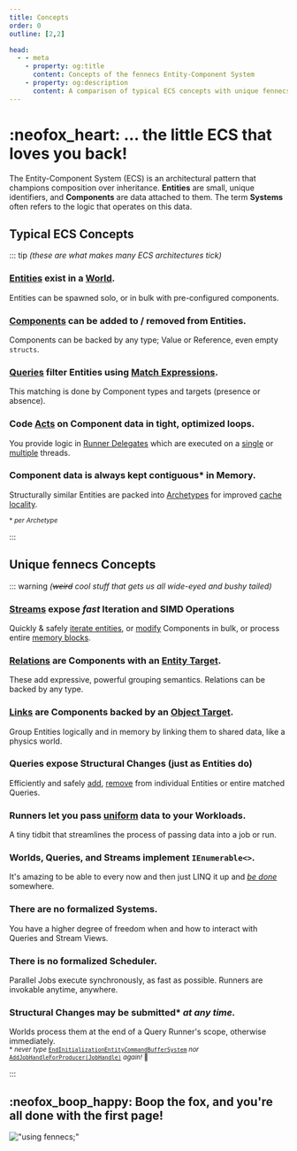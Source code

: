 ```yaml
---
title: Concepts
order: 0
outline: [2,2]

head:
  - - meta
    - property: og:title
      content: Concepts of the fennecs Entity-Component System
    - property: og:description
      content: A comparison of typical ECS concepts with unique fennecs features.
---
```


#  :neofox_heart: ... the little ECS that loves you back!
The Entity-Component System (ECS) is an architectural pattern that champions composition over inheritance. **Entities** are small, unique identifiers, and **Components** are data attached to them. The term **Systems** often refers to the logic that operates on this data. 

## Typical ECS Concepts 

::: tip *(these are what makes many ECS architectures tick)*
### [Entities](Entities/) exist in a [World](World.md). 
Entities can be spawned solo, or in bulk with pre-configured components.

### [Components](Components/) can be added to / removed from Entities.
Components can be backed by any type; Value or Reference, even empty `structs`.

### [Queries](Queries/) filter Entities using [Match Expressions](Queries/Matching.md).
This matching is done by Component types and targets (presence or absence).

### Code [Acts](Streams/Stream.For.md) on Component data in tight, optimized loops.
You provide logic in [Runner Delegates](Streams/Delegates.md) which are executed on a [single](Streams/Stream.For.md) or [multiple](Streams/Stream.Job.md) threads.

### Component data is always kept contiguous* in Memory.
Structurally similar Entities are packed into [Archetypes](/docs/Components/index.md#archetypes) for improved [cache locality](https://en.wikipedia.org/wiki/Locality_of_reference).

<sub>\* *per Archetype*</sub>

:::

## Unique fennecs Concepts 

::: warning *(~~weird~~ cool stuff that gets us all wide-eyed and bushy tailed)*
### [Streams](Streams/) expose *fast* Iteration and SIMD Operations 
Quickly & safely [iterate entities](Streams/Stream.For.md), or [modify](Streams/SIMD.md#streamblitc) Components in bulk, or process entire [memory blocks](Streams/Stream.Raw.md).

### [Relations](/docs/Components/Relation.md) are Components with an [Entity Target](Queries/Matching.md#match-targets).
These add expressive, powerful grouping semantics. Relations can be backed by any type.

### [Links](/docs/Components/Link.md) are Components backed by an [Object Target](Queries/Matching.md#match-targets).
Group Entities logically and in memory by linking them to shared data, like a physics world.

### Queries expose Structural Changes (just as Entities do)
Efficiently and safely [add](Queries/CRUD.md), [remove](Queries/CRUD.md) from individual Entities or entire matched Queries.

### Runners let you pass [uniform](Streams/Stream.For.md#uniforms-shmuniforms) data to your Workloads.
A tiny tidbit that streamlines the process of passing data into a job or run.

### Worlds, Queries, and Streams implement `IEnumerable<>`.
It's amazing to be able to every now and then just LINQ it up and <u>*be done*</u> somewhere.

### There are no formalized Systems.
You have a higher degree of freedom when and how to interact with Queries and Stream Views.

### There is no formalized Scheduler.
Parallel Jobs execute synchronously, as fast as possible. Runners are invokable anytime, anywhere.  

### Structural Changes may be submitted\* *at any time.*
Worlds process them at the end of a Query Runner's scope, otherwise immediately.  
<sub>\* *never type* [`EndInitializationEntityCommandBufferSystem`](https://docs.unity3d.com/Packages/com.unity.entities@1.0/api/Unity.Entities.EndInitializationEntityCommandBufferSystem.html) *nor* [`AddJobHandleForProducer(JobHandle)`](https://docs.unity.cn/Packages/com.unity.entities@1.0/api/Unity.Entities.EntityCommandBufferSystem.AddJobHandleForProducer.html) *again!* 🦊</sub>

:::

## :neofox_boop_happy: Boop the fox, and you're all done with the first page!
!["using fennecs;"](https://fennecs.tech/img/fennecs-rule.png)
